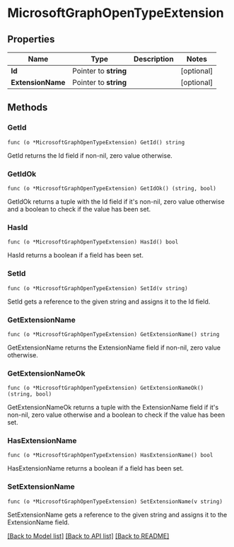 # MicrosoftGraphOpenTypeExtension

## Properties

Name | Type | Description | Notes
------------ | ------------- | ------------- | -------------
**Id** | Pointer to **string** |  | [optional] 
**ExtensionName** | Pointer to **string** |  | [optional] 

## Methods

### GetId

`func (o *MicrosoftGraphOpenTypeExtension) GetId() string`

GetId returns the Id field if non-nil, zero value otherwise.

### GetIdOk

`func (o *MicrosoftGraphOpenTypeExtension) GetIdOk() (string, bool)`

GetIdOk returns a tuple with the Id field if it's non-nil, zero value otherwise
and a boolean to check if the value has been set.

### HasId

`func (o *MicrosoftGraphOpenTypeExtension) HasId() bool`

HasId returns a boolean if a field has been set.

### SetId

`func (o *MicrosoftGraphOpenTypeExtension) SetId(v string)`

SetId gets a reference to the given string and assigns it to the Id field.

### GetExtensionName

`func (o *MicrosoftGraphOpenTypeExtension) GetExtensionName() string`

GetExtensionName returns the ExtensionName field if non-nil, zero value otherwise.

### GetExtensionNameOk

`func (o *MicrosoftGraphOpenTypeExtension) GetExtensionNameOk() (string, bool)`

GetExtensionNameOk returns a tuple with the ExtensionName field if it's non-nil, zero value otherwise
and a boolean to check if the value has been set.

### HasExtensionName

`func (o *MicrosoftGraphOpenTypeExtension) HasExtensionName() bool`

HasExtensionName returns a boolean if a field has been set.

### SetExtensionName

`func (o *MicrosoftGraphOpenTypeExtension) SetExtensionName(v string)`

SetExtensionName gets a reference to the given string and assigns it to the ExtensionName field.


[[Back to Model list]](../README.md#documentation-for-models) [[Back to API list]](../README.md#documentation-for-api-endpoints) [[Back to README]](../README.md)



